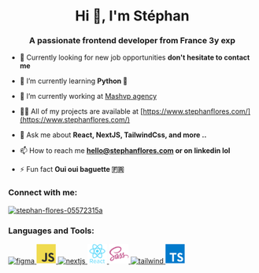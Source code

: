 <h1 align="center">Hi 👋, I'm Stéphan</h1>
<h3 align="center">A passionate frontend developer from France 3y exp</h3>

- 🤝 Currently looking for new job opportunities **don't hesitate to contact me**

- 🌱 I’m currently learning **Python 🐍**

- 🔭 I’m currently working at [Mashvp agency](https://mashvp.com/)

- 👨‍💻 All of my projects are available at [https://www.stephanflores.com/](https://www.stephanflores.com/)

- 💬 Ask me about **React, NextJS, TailwindCss, and more ..**

- 📫 How to reach me **hello@stephanflores.com or on linkedin lol**

- ⚡ Fun fact **Oui oui baguette 🇫🇷**

<h3 align="left">Connect with me:</h3>
<p align="left">
<a href="https://linkedin.com/in/stephan-flores-05572315a" target="blank"><img align="center" src="https://raw.githubusercontent.com/rahuldkjain/github-profile-readme-generator/master/src/images/icons/Social/linked-in-alt.svg" alt="stephan-flores-05572315a" height="30" width="40" /></a>
</p>

<h3 align="left">Languages and Tools:</h3>
<p align="left"> <a href="https://www.figma.com/" target="_blank" rel="noreferrer"> <img src="https://www.vectorlogo.zone/logos/figma/figma-icon.svg" alt="figma" width="40" height="40"/> </a> <a href="https://developer.mozilla.org/en-US/docs/Web/JavaScript" target="_blank" rel="noreferrer"> <img src="https://raw.githubusercontent.com/devicons/devicon/master/icons/javascript/javascript-original.svg" alt="javascript" width="40" height="40"/> </a> <a href="https://nextjs.org/" target="_blank" rel="noreferrer"> <img src="https://cdn.worldvectorlogo.com/logos/nextjs-2.svg" alt="nextjs" width="40" height="40"/> </a> <a href="https://reactjs.org/" target="_blank" rel="noreferrer"> <img src="https://raw.githubusercontent.com/devicons/devicon/master/icons/react/react-original-wordmark.svg" alt="react" width="40" height="40"/> </a> <a href="https://sass-lang.com" target="_blank" rel="noreferrer"> <img src="https://raw.githubusercontent.com/devicons/devicon/master/icons/sass/sass-original.svg" alt="sass" width="40" height="40"/> </a> <a href="https://tailwindcss.com/" target="_blank" rel="noreferrer"> <img src="https://www.vectorlogo.zone/logos/tailwindcss/tailwindcss-icon.svg" alt="tailwind" width="40" height="40"/> </a> <a href="https://www.typescriptlang.org/" target="_blank" rel="noreferrer"> <img src="https://raw.githubusercontent.com/devicons/devicon/master/icons/typescript/typescript-original.svg" alt="typescript" width="40" height="40"/> </a> </p>
